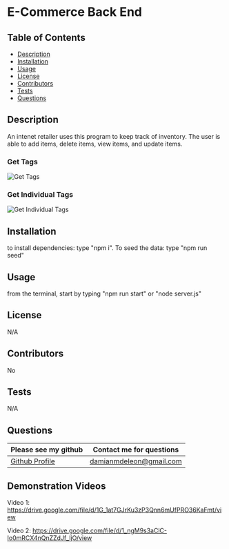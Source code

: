 # E-Commerce Back End
## Table of Contents
* [Description](##description)
* [Installation](##installation)
* [Usage](##usage)
* [License](##license)
* [Contributors](##contributors)
* [Tests](##tests)
* [Questions](##questions)
## Description
An intenet retailer uses this program to keep track of inventory.  The user is able to add items, delete items, view items, and update items.  

### Get Tags
![Get Tags ](https://user-images.githubusercontent.com/73486962/113195229-a5ebb580-9227-11eb-9b56-717784de9dda.gif)

### Get Individual Tags
![Get Individual Tags](https://user-images.githubusercontent.com/73486962/113195561-0aa71000-9228-11eb-8241-a8a146aa2610.gif)


## Installation
to install dependencies:  type "npm i".  To seed the data:  type "npm run seed"
## Usage
from the terminal, start by typing "npm run start" or "node server.js"
## License
N/A
## Contributors
No
## Tests
N/A
## Questions
Please see my github | Contact me for questions
------------ | -------------
[Github Profile](https://github.com/damiandeleon) | damianmdeleon@gmail.com
## Demonstration Videos
Video 1:  https://drive.google.com/file/d/1G_1at7GJrKu3zP3Qnn6mUfPRO36KaFmt/view

Video 2: https://drive.google.com/file/d/1_ngM9s3aClC-Io0mRCX4nQnZZdJf_ljO/view